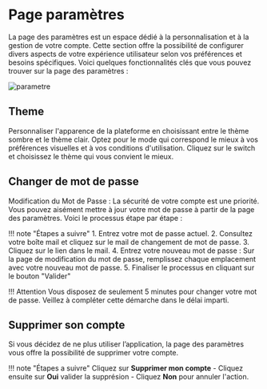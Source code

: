 # Page paramètres
La page des paramètres est un espace dédié à la personnalisation et à la gestion de votre compte. Cette section offre la possibilité de configurer divers aspects de votre expérience utilisateur selon vos préférences et besoins spécifiques. Voici quelques fonctionnalités clés que vous pouvez trouver sur la page des paramètres :

![parametre](img/paramètre.png)

## Theme

Personnaliser l'apparence de la plateforme en choisissant entre le thème sombre et le thème clair. Optez pour le mode qui correspond le mieux à vos préférences visuelles et à vos conditions d'utilisation. Cliquez sur le switch et choisissez le thème qui vous convient le mieux.

## Changer de mot de passe
Modification du Mot de Passe :
La sécurité de votre compte est une priorité. Vous pouvez aisément mettre à jour votre mot de passe à partir de la page des paramètres. Voici le processus étape par étape :

!!! note "Étapes a suivre"
    1. Entrez votre mot de passe actuel.
    2. Consultez votre boîte mail et cliquez sur le mail de changement de mot de passe.
    3. Cliquez sur le lien dans le mail.
    4. Entrez votre nouveau mot de passe : Sur la page de modification du mot de passe, remplissez chaque emplacement avec votre nouveau mot de passe.
    5. Finaliser le processus en cliquant sur le bouton "Valider" 

!!! Attention
    Vous disposez de seulement 5 minutes pour changer votre mot de passe. Veillez à compléter cette démarche dans le délai imparti.

## Supprimer son compte

Si vous décidez de ne plus utiliser l’application, la page des paramètres vous offre la possibilité de supprimer votre compte. 

!!! note "Étapes a suivre"
    Cliquez sur **Supprimer mon compte**
    - Cliquez ensuite sur **Oui** valider la supprésion
    - Cliquez **Non** pour annuler l'action.